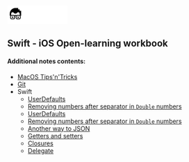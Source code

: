 <a href="README.md">
<img src=".readme/assets/codeacademy-white.svg" height="42">
</a>

## Swift - iOS Open-learning workbook

#### Additional notes contents:
- [MacOS Tips'n'Tricks](.readme/pages/macos_tips.md)
- [Git](.readme/pages/git_main.md)
- Swift
    - [UserDefaults](.readme/pages/user_defaults.md)
    - [Removing numbers after separator in <code>Double</code> numbers](.readme/pages/cut_round_doubles.md)
	- [UserDefaults](.readme/pages/user_defaults.md)
    - [Removing numbers after separator in <code>Double</code> numbers](.readme/pages/cut_round_doubles.md)
	- [Another way to JSON](.readme/pages/another_way_json.md)
	- [Getters and setters](.readme/pages/getters_setters.md)
	- [Closures](.readme/pages/closures.md)
	- [Delegate](.readme/pages/delegate.md)
